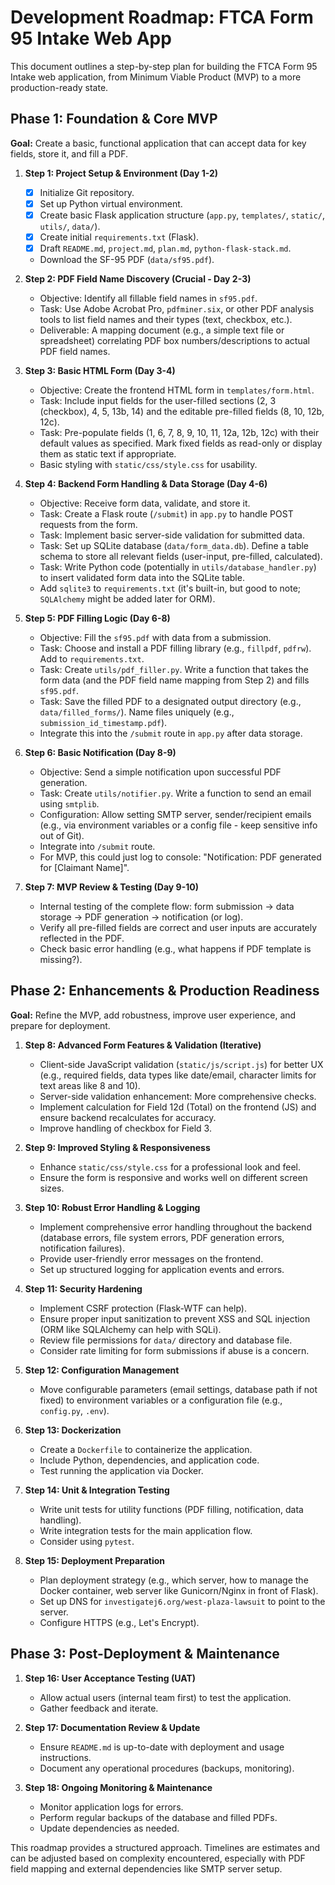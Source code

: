 # Development Roadmap: FTCA Form 95 Intake Web App

This document outlines a step-by-step plan for building the FTCA Form 95 Intake web application, from Minimum Viable Product (MVP) to a more production-ready state.

## Phase 1: Foundation & Core MVP

**Goal:** Create a basic, functional application that can accept data for key fields, store it, and fill a PDF.

1.  **Step 1: Project Setup & Environment (Day 1-2)**
    *   [X] Initialize Git repository.
    *   [X] Set up Python virtual environment.
    *   [X] Create basic Flask application structure (`app.py`, `templates/`, `static/`, `utils/`, `data/`).
    *   [X] Create initial `requirements.txt` (Flask).
    *   [X] Draft `README.md`, `project.md`, `plan.md`, `python-flask-stack.md`.
    *   Download the SF-95 PDF (`data/sf95.pdf`).

2.  **Step 2: PDF Field Name Discovery (Crucial - Day 2-3)**
    *   Objective: Identify all fillable field names in `sf95.pdf`.
    *   Task: Use Adobe Acrobat Pro, `pdfminer.six`, or other PDF analysis tools to list field names and their types (text, checkbox, etc.).
    *   Deliverable: A mapping document (e.g., a simple text file or spreadsheet) correlating PDF box numbers/descriptions to actual PDF field names.

3.  **Step 3: Basic HTML Form (Day 3-4)**
    *   Objective: Create the frontend HTML form in `templates/form.html`.
    *   Task: Include input fields for the user-filled sections (2, 3 (checkbox), 4, 5, 13b, 14) and the editable pre-filled fields (8, 10, 12b, 12c).
    *   Task: Pre-populate fields (1, 6, 7, 8, 9, 10, 11, 12a, 12b, 12c) with their default values as specified. Mark fixed fields as read-only or display them as static text if appropriate.
    *   Basic styling with `static/css/style.css` for usability.

4.  **Step 4: Backend Form Handling & Data Storage (Day 4-6)**
    *   Objective: Receive form data, validate, and store it.
    *   Task: Create a Flask route (`/submit`) in `app.py` to handle POST requests from the form.
    *   Task: Implement basic server-side validation for submitted data.
    *   Task: Set up SQLite database (`data/form_data.db`). Define a table schema to store all relevant fields (user-input, pre-filled, calculated).
    *   Task: Write Python code (potentially in `utils/database_handler.py`) to insert validated form data into the SQLite table.
    *   Add `sqlite3` to `requirements.txt` (it's built-in, but good to note; `SQLAlchemy` might be added later for ORM).

5.  **Step 5: PDF Filling Logic (Day 6-8)**
    *   Objective: Fill the `sf95.pdf` with data from a submission.
    *   Task: Choose and install a PDF filling library (e.g., `fillpdf`, `pdfrw`). Add to `requirements.txt`.
    *   Task: Create `utils/pdf_filler.py`. Write a function that takes the form data (and the PDF field name mapping from Step 2) and fills `sf95.pdf`.
    *   Task: Save the filled PDF to a designated output directory (e.g., `data/filled_forms/`). Name files uniquely (e.g., `submission_id_timestamp.pdf`).
    *   Integrate this into the `/submit` route in `app.py` after data storage.

6.  **Step 6: Basic Notification (Day 8-9)**
    *   Objective: Send a simple notification upon successful PDF generation.
    *   Task: Create `utils/notifier.py`. Write a function to send an email using `smtplib`.
    *   Configuration: Allow setting SMTP server, sender/recipient emails (e.g., via environment variables or a config file - keep sensitive info out of Git).
    *   Integrate into `/submit` route.
    *   For MVP, this could just log to console: "Notification: PDF generated for [Claimant Name]".

7.  **Step 7: MVP Review & Testing (Day 9-10)**
    *   Internal testing of the complete flow: form submission -> data storage -> PDF generation -> notification (or log).
    *   Verify all pre-filled fields are correct and user inputs are accurately reflected in the PDF.
    *   Check basic error handling (e.g., what happens if PDF template is missing?).

## Phase 2: Enhancements & Production Readiness

**Goal:** Refine the MVP, add robustness, improve user experience, and prepare for deployment.

1.  **Step 8: Advanced Form Features & Validation (Iterative)**
    *   Client-side JavaScript validation (`static/js/script.js`) for better UX (e.g., required fields, data types like date/email, character limits for text areas like 8 and 10).
    *   Server-side validation enhancement: More comprehensive checks.
    *   Implement calculation for Field 12d (Total) on the frontend (JS) and ensure backend recalculates for accuracy.
    *   Improve handling of checkbox for Field 3.

2.  **Step 9: Improved Styling & Responsiveness**
    *   Enhance `static/css/style.css` for a professional look and feel.
    *   Ensure the form is responsive and works well on different screen sizes.

3.  **Step 10: Robust Error Handling & Logging**
    *   Implement comprehensive error handling throughout the backend (database errors, file system errors, PDF generation errors, notification failures).
    *   Provide user-friendly error messages on the frontend.
    *   Set up structured logging for application events and errors.

4.  **Step 11: Security Hardening**
    *   Implement CSRF protection (Flask-WTF can help).
    *   Ensure proper input sanitization to prevent XSS and SQL injection (ORM like SQLAlchemy can help with SQLi).
    *   Review file permissions for `data/` directory and database file.
    *   Consider rate limiting for form submissions if abuse is a concern.

5.  **Step 12: Configuration Management**
    *   Move configurable parameters (email settings, database path if not fixed) to environment variables or a configuration file (e.g., `config.py`, `.env`).

6.  **Step 13: Dockerization**
    *   Create a `Dockerfile` to containerize the application.
    *   Include Python, dependencies, and application code.
    *   Test running the application via Docker.

7.  **Step 14: Unit & Integration Testing**
    *   Write unit tests for utility functions (PDF filling, notification, data handling).
    *   Write integration tests for the main application flow.
    *   Consider using `pytest`.

8.  **Step 15: Deployment Preparation**
    *   Plan deployment strategy (e.g., which server, how to manage the Docker container, web server like Gunicorn/Nginx in front of Flask).
    *   Set up DNS for `investigatej6.org/west-plaza-lawsuit` to point to the server.
    *   Configure HTTPS (e.g., Let's Encrypt).

## Phase 3: Post-Deployment & Maintenance

1.  **Step 16: User Acceptance Testing (UAT)**
    *   Allow actual users (internal team first) to test the application.
    *   Gather feedback and iterate.

2.  **Step 17: Documentation Review & Update**
    *   Ensure `README.md` is up-to-date with deployment and usage instructions.
    *   Document any operational procedures (backups, monitoring).

3.  **Step 18: Ongoing Monitoring & Maintenance**
    *   Monitor application logs for errors.
    *   Perform regular backups of the database and filled PDFs.
    *   Update dependencies as needed.

This roadmap provides a structured approach. Timelines are estimates and can be adjusted based on complexity encountered, especially with PDF field mapping and external dependencies like SMTP server setup.
